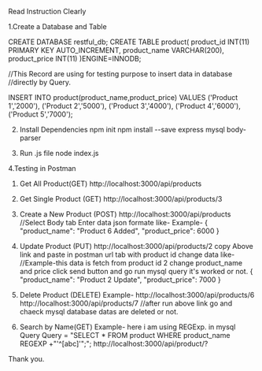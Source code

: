 Read Instruction Clearly

1.Create a Database and Table
        
   CREATE DATABASE restful_db;
   CREATE TABLE product(
	product_id INT(11) PRIMARY KEY AUTO_INCREMENT,
	product_name VARCHAR(200),
	product_price INT(11) 
	)ENGINE=INNODB; 


//This Record are using for testing purpose to insert data in database
//directly by Query. 

INSERT INTO product(product_name,product_price) VALUES
	('Product 1','2000'),
	('Product 2','5000'),
	('Product 3','4000'),
	('Product 4','6000'),
	('Product 5','7000');

2. Install Dependencies
   npm init
   npm install --save express mysql body-parser

3. Run .js file
   node index.js

4.Testing in Postman
  1. Get All Product(GET)
     http://localhost:3000/api/products
  
  2. Get Single Product (GET)
     http://localhost:3000/api/products/3
  
  3. Create a New Product (POST)
     http://localhost:3000/api/products
     //Select Body tab Enter data json formate like-
     Example-
     {
    	"product_name": "Product 6 Added",
    	"product_price": 6000
     }
   4. Update Product (PUT)
      http://localhost:3000/api/products/2
      copy Above link and paste in postman url tab with product id change data like-
      //Example-this data is fetch from product id 2 change product_name and price click send button and go run mysql query it's worked or not.
      {
    	"product_name": "Product 2 Update",
    	"product_price": 7000
      } 
    
   5. Delete Product (DELETE)
      Example-
      http://localhost:3000/api/products/6
      http://localhost:3000/api/products/7
     //after run above link go and chaeck mysql database datas are deleted or not.
   
  6. Search by Name(GET)
     Example-
       here i am using REGExp. in mysql Query
       Query = "SELECT * FROM product WHERE product_name REGEXP +"'^[abc]'";";
      http://localhost:3000/api/product/?
       

Thank you.

     
